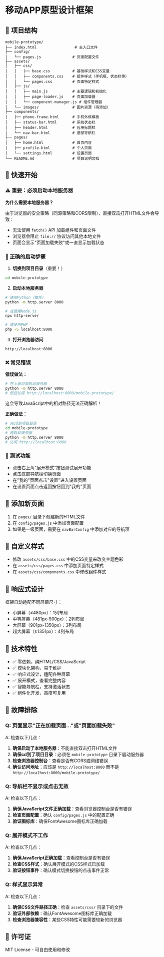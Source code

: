 # 移动APP原型设计框架

## 📁 项目结构

```
mobile-prototype/
├── index.html                 # 主入口文件
├── config/
│   └── pages.js              # 页面配置文件
├── assets/
│   ├── css/
│   │   ├── base.css          # 基础样式和CSS变量
│   │   ├── components.css    # 组件样式（手机框、状态栏等）
│   │   └── pages.css         # 页面特定样式
│   ├── js/
│   │   ├── main.js           # 主要逻辑和初始化
│   │   ├── page-loader.js    # 页面加载器
│   │   └── component-manager.js # 组件管理器
│   └── images/               # 图片资源（待添加）
├── components/
│   ├── phone-frame.html      # 手机外框模板
│   ├── status-bar.html       # 系统状态栏
│   ├── header.html           # 应用标题栏
│   └── nav-bar.html          # 底部导航栏
├── pages/
│   ├── home.html             # 首页内容
│   ├── profile.html          # 个人页面
│   └── settings.html         # 设置页面
└── README.md                 # 项目说明文档
```

## 🚀 快速开始

### ⚠️ 重要：必须启动本地服务器

**为什么需要本地服务器？**

由于浏览器的安全策略（同源策略和CORS限制），直接双击打开HTML文件会导致：
- 无法使用 `fetch()` API 加载组件和页面文件
- 浏览器会阻止 `file://` 协议访问其他本地文件
- 页面会显示"页面加载失败"或一直显示加载状态

### 📂 正确的启动步骤

1. **切换到项目目录**（重要！）
```bash
cd mobile-prototype
```

2. **启动本地服务器**
```bash
# 使用Python（推荐）
python -m http.server 8000

# 或使用Node.js
npx http-server

# 或使用PHP
php -S localhost:8000
```

3. **打开浏览器访问**
```
http://localhost:8000
```

### ❌ 常见错误

**错误做法：**
```bash
# 在上级目录启动服务器
python -m http.server 8000
# 然后访问 http://localhost:8000/mobile-prototype/
```

这会导致JavaScript中的相对路径无法正确解析！

**正确做法：**
```bash
# 先cd到项目目录
cd mobile-prototype
# 再启动服务器
python -m http.server 8000
# 访问 http://localhost:8000
```

### 🧪 测试功能
- 点击右上角"展开模式"按钮测试展开功能
- 点击底部导航栏切换页面
- 在"我的"页面点击"设置"进入设置页面
- 在设置页面点击返回按钮回到"我的"页面

## 📝 添加新页面

1. 在 `pages/` 目录下创建新的HTML文件
2. 在 `config/pages.js` 中添加页面配置
3. 如果是一级页面，需要在 `navBarConfig` 中添加对应的导航项

## 🎨 自定义样式

- 修改 `assets/css/base.css` 中的CSS变量来改变主题色彩
- 在 `assets/css/pages.css` 中添加页面特定样式
- 在 `assets/css/components.css` 中修改组件样式

## 📱 响应式设计

框架自动适配不同屏幕尺寸：
- 小屏幕（≤480px）：1列布局
- 中等屏幕（481px-900px）：2列布局
- 大屏幕（901px-1350px）：3列布局
- 超大屏幕（≥1351px）：4列布局

## 🔧 技术特性

- ✅ 零依赖，纯HTML/CSS/JavaScript
- ✅ 模块化架构，易于维护
- ✅ 响应式设计，适配各种屏幕
- ✅ 展开模式，查看完整内容
- ✅ 智能导航栏，支持激活状态
- ✅ 组件化开发，高度可复用

## 🔧 故障排除

### Q: 页面显示"正在加载页面..."或"页面加载失败"
A: 检查以下几点：
1. **确保启动了本地服务器**：不能直接双击打开HTML文件
2. **确保cd到了项目目录**：必须在 `mobile-prototype` 目录下启动服务器
3. **检查浏览器控制台**：查看是否有CORS或网络错误
4. **确认访问地址**：应该是 `http://localhost:8000` 而不是 `http://localhost:8000/mobile-prototype/`

### Q: 导航栏不显示或点击无效
A: 检查以下几点：
1. **确保JavaScript文件正确加载**：查看浏览器控制台是否有错误
2. **检查页面配置**：确认 `config/pages.js` 中的配置正确
3. **验证图标库**：确保FontAwesome图标库正确加载

### Q: 展开模式不工作
A: 检查以下几点：
1. **确保JavaScript正确加载**：查看控制台是否有错误
2. **检查CSS样式**：确认展开模式的CSS样式已加载
3. **验证按钮事件**：确认模式切换按钮的点击事件正常

### Q: 样式显示异常
A: 检查以下几点：
1. **确保CSS文件路径正确**：检查 `assets/css/` 目录下的文件
2. **验证外部依赖**：确认FontAwesome图标库正确加载
3. **检查浏览器兼容性**：某些CSS特性可能需要较新的浏览器

## 📄 许可证

MIT License - 可自由使用和修改
